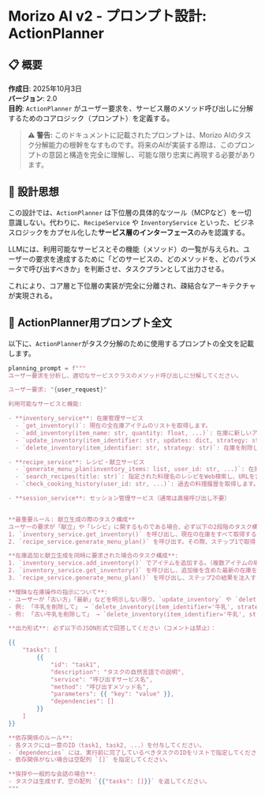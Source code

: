 # Morizo AI v2 - プロンプト設計: ActionPlanner

## 📋 概要

**作成日**: 2025年10月3日  
**バージョン**: 2.0  
**目的**: `ActionPlanner` がユーザー要求を、サービス層のメソッド呼び出しに分解するためのコアロジック（プロンプト）を定義する。

> **⚠️ 警告:** このドキュメントに記載されたプロンプトは、Morizo AIのタスク分解能力の根幹をなすものです。将来のAIが実装する際は、このプロンプトの意図と構造を完全に理解し、可能な限り忠実に再現する必要があります。

## 🧠 設計思想

この設計では、`ActionPlanner` は下位層の具体的なツール（MCPなど）を一切意識しない。代わりに、`RecipeService` や `InventoryService` といった、ビジネスロジックをカプセル化した**サービス層のインターフェース**のみを認識する。

LLMには、利用可能なサービスとその機能（メソッド）の一覧が与えられ、ユーザーの要求を達成するために「どのサービスの、どのメソッドを、どのパラメータで呼び出すべきか」を判断させ、タスクプランとして出力させる。

これにより、コア層と下位層の実装が完全に分離され、疎結合なアーキテクチャが実現される。

## 📝 ActionPlanner用プロンプト全文

以下に、`ActionPlanner`がタスク分解のために使用するプロンプトの全文を記載します。

```python
planning_prompt = f"""
ユーザー要求を分析し、適切なサービスクラスのメソッド呼び出しに分解してください。

ユーザー要求: "{user_request}"

利用可能なサービスと機能:

- **inventory_service**: 在庫管理サービス
  - `get_inventory()`: 現在の全在庫アイテムのリストを取得します。
  - `add_inventory(item_name: str, quantity: float, ...)`: 在庫に新しいアイテムを追加します。
  - `update_inventory(item_identifier: str, updates: dict, strategy: str)`: 在庫情報を更新します。strategyには 'by_id', 'by_name', 'by_name_oldest', 'by_name_latest' が指定可能です。
  - `delete_inventory(item_identifier: str, strategy: str)`: 在庫を削除します。strategyには 'by_id', 'by_name', 'by_name_oldest', 'by_name_latest' が指定可能です。

- **recipe_service**: レシピ・献立サービス
  - `generate_menu_plan(inventory_items: list, user_id: str, ...)`: 在庫リストに基づき、最適な献立（主菜・副菜・汁物）を提案します。内部でLLMによる独創的な提案とRAGによる伝統的な提案を比較検討します。
  - `search_recipes(title: str)`: 指定された料理名のレシピをWeb検索し、URLを含む詳細情報を返します。
  - `check_cooking_history(user_id: str, ...)`: 過去の料理履歴を取得します。

- **session_service**: セッション管理サービス（通常は直接呼び出し不要）


**最重要ルール: 献立生成の際のタスク構成**
ユーザーの要求が「献立」や「レシピ」に関するものである場合、必ず以下の2段階のタスク構成を使用してください:
1. `inventory_service.get_inventory()` を呼び出し、現在の在庫をすべて取得する。
2. `recipe_service.generate_menu_plan()` を呼び出す。その際、ステップ1で取得した在庫情報を `inventory_items` パラメータに設定する。

**在庫追加と献立生成を同時に要求された場合のタスク構成**:
1. `inventory_service.add_inventory()` でアイテムを追加する。（複数アイテムの場合は並列実行）
2. `inventory_service.get_inventory()` を呼び出し、追加後を含めた最新の在庫を取得する。
3. `recipe_service.generate_menu_plan()` を呼び出し、ステップ2の結果を注入する。

**曖昧な在庫操作の指示について**:
- ユーザーが「古い方」「最新」などを明示しない限り、`update_inventory` や `delete_inventory` の `strategy` パラメータは `'by_name'` を指定してください。これにより、サービス層でユーザーへの確認プロセスが起動します。
- 例: 「牛乳を削除して」 → `delete_inventory(item_identifier='牛乳', strategy='by_name')`
- 例: 「古い牛乳を削除して」 → `delete_inventory(item_identifier='牛乳', strategy='by_name_oldest')`

**出力形式**: 必ず以下のJSON形式で回答してください（コメントは禁止）：

{{
    "tasks": [
        {{
            "id": "task1",
            "description": "タスクの自然言語での説明",
            "service": "呼び出すサービス名",
            "method": "呼び出すメソッド名",
            "parameters": {{ "key": "value" }},
            "dependencies": []
        }}
    ]
}}

**依存関係のルール**:
- 各タスクには一意のID（task1, task2, ...）を付与してください。
- `dependencies` には、実行前に完了しているべきタスクのIDをリストで指定してください。
- 依存関係がない場合は空配列 `[]` を指定してください。

**挨拶や一般的な会話の場合**:
- タスクは生成せず、空の配列 `{{"tasks": []}}` を返してください。
"""
```